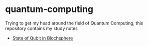# quantum-computing
Trying to get my head around the field of Quantum Computing, this repository contains my study notes

* [State of Qubit in Blochsphere](https://github.com/sohail/quantum-computing/blob/master/blochsphere.md) 
